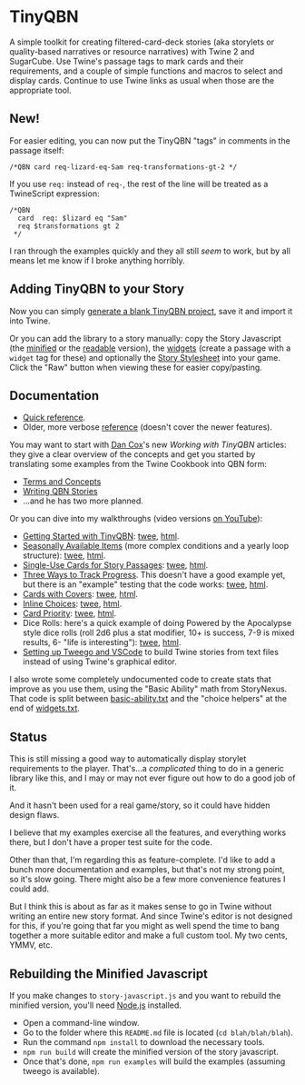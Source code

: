 TinyQBN
=======

A simple toolkit for creating filtered-card-deck stories (aka
storylets or quality-based narratives or resource narratives) with
Twine 2 and SugarCube. Use Twine's passage tags to mark cards and
their requirements, and a couple of simple functions and macros to
select and display cards. Continue to use Twine links as usual
when those are the appropriate tool.


New!
----

For easier editing, you can now put the TinyQBN "tags" in comments
in the passage itself:

	/*QBN card req-lizard-eq-Sam req-transformations-gt-2 */

If you use `req:` instead of `req-`, the rest of the line will be
treated as a TwineScript expression:

	/*QBN
	  card  req: $lizard eq "Sam"
	  req $transformations gt 2
	 */

I ran through the examples quickly and they all still *seem* to
work, but by all means let me know if I broke anything horribly.


Adding TinyQBN to your Story
----------------------------

Now you can simply [generate a blank TinyQBN
project](https://joshuagrams.github.io/tiny-qbn/examples/blank-project.html),
save it and import it into Twine.

Or you can add the library to a story manually: copy the Story
Javascript (the [minified](story-javascript.min.js) or the
[readable](story-javascript.js) version), the
[widgets](widgets.txt) (create a passage with a `widget` tag for
these) and optionally the [Story Stylesheet](story-stylesheet.css)
into your game. Click the "Raw" button when viewing these for
easier copy/pasting.


Documentation
-------------

* [Quick reference](doc/quick-reference.md).
* Older, more verbose [reference](doc/reference.md) (doesn't cover
  the newer features).

You may want to start with [Dan Cox](https://videlais.com/)'s new
_Working with TinyQBN_ articles: they give a clear overview of the
concepts and get you started by translating some examples from the Twine
Cookbook into QBN form:

* [Terms and Concepts](https://videlais.com/2020/09/05/working-with-tinyqbn-part-1-terms-and-concepts/)
* [Writing QBN Stories](https://videlais.com/2020/09/19/working-with-tinyqbn-part-2-writing-qbn-stories-using-twine-2-example/)
* ...and he has two more planned.

Or you can dive into my walkthroughs (video versions [on
YouTube](https://www.youtube.com/playlist?list=PLy3M_6DKN9joOGhUD1chHumc9aS6EZZ_F)):

* [Getting Started with TinyQBN](doc/tutorial-1.md):
  [twee](examples/tutorial-1.tw),
  [html](https://joshuagrams.github.io/tiny-qbn/examples/tutorial-1.html).
* [Seasonally Available Items](doc/tutorial-2.md) (more complex
  conditions and a yearly loop structure):
  [twee](examples/tutorial-2.tw),
  [html](https://joshuagrams.github.io/tiny-qbn/examples/tutorial-2.html).
* [Single-Use Cards for Story Passages](doc/tutorial-3.md):
  [twee](examples/localvore.tw),
  [html](https://joshuagrams.github.io/tiny-qbn/examples/localvore.html).
* [Three Ways to Track Progress](doc/progress.md). This doesn't have a
  good example yet, but there is an "example" testing that the code
  works:
  [twee](examples/progress.tw),
  [html](https://joshuagrams.github.io/tiny-qbn/examples/progress.html).
* [Cards with Covers](doc/cards-with-covers.md):
  [twee](examples/covers.tw),
  [html](https://joshuagrams.github.io/tiny-qbn/examples/covers.html).
* [Inline Choices](doc/choices.md):
  [twee](examples/choices.tw),
  [html](https://joshuagrams.github.io/tiny-qbn/examples/choices.html).
* [Card Priority](doc/priority.md):
  [twee](examples/priority.tw),
  [html](https://joshuagrams.github.io/tiny-qbn/examples/priority.html).
* Dice Rolls: here's a quick example of doing Powered by the
  Apocalypse style dice rolls (roll 2d6 plus a stat modifier, 10+
  is success, 7-9 is mixed results, 6- "life is interesting"):
  [twee](examples/dice-rolls.tw),
  [html](https://joshuagrams.github.io/tiny-qbn/examples/dice-rolls.html).
* [Setting up Tweego and VSCode](doc/tweego.md) to build Twine stories
  from text files instead of using Twine's graphical editor.

I also wrote some completely undocumented code to create stats
that improve as you use them, using the "Basic Ability" math from
StoryNexus. That code is split between
[basic-ability.txt](./basic-ability.txt) and
the "choice helpers" at the end of [widgets.txt](./widgets.txt).


Status
------

This is still missing a good way to automatically display storylet
requirements to the player. That's...a *complicated* thing to do
in a generic library like this, and I may or may not ever figure
out how to do a good job of it.

And it hasn't been used for a real game/story, so it could have
hidden design flaws.

I believe that my examples exercise all the features, and
everything works there, but I don't have a proper test suite for
the code.

Other than that, I'm regarding this as feature-complete. I'd like
to add a bunch more documentation and examples, but that's not my
strong point, so it's slow going. There might also be a few more
convenience features I could add.

But I think this is about as far as it makes sense to go in Twine
without writing an entire new story format. And since Twine's
editor is not designed for this, if you're going that far you
might as well spend the time to bang together a more suitable
editor and make a full custom tool. My two cents, YMMV, etc.


Rebuilding the Minified Javascript
----------------------------------

If you make changes to `story-javascript.js` and you want to
rebuild the minified version, you'll need
[Node.js](https://nodejs.org/) installed.

* Open a command-line window.
* Go to the folder where this `README.md` file is located (`cd blah/blah/blah`).
* Run the command `npm install` to download the necessary tools.
* `npm run build` will create the minified version of the story javascript.
* Once that's done, `npm run examples` will build the examples
  (assuming tweego is available).
